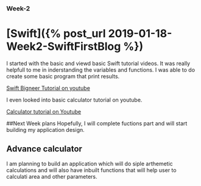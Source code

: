 ### Week-2
# [Swift]({% post_url 2019-01-18-Week2-SwiftFirstBlog %})

I started with the basic and viewd basic Swift tutorial videos.
It was really helpfull to me in inderstanding the variables and functions.
I was able to do create some basic program that print results.

[Swift Bigneer Tutorial on youtube](https://www.youtube.com/watch?v=Ulp1Kimblg0)

I even looked into basic calculator tutorial on youtube.

[Calculator tutorial on Youtube](https://www.youtube.com/watch?v=AG2QDwmj64A)


##Next Week plans
Hopefully, I will complete fuctions part and will start building my application design.

## Advance calculator
I am planning to build an application which will do siple arthemetic calculations and 
will also have inbuilt functions that will help user to calculati area and other parameters.
